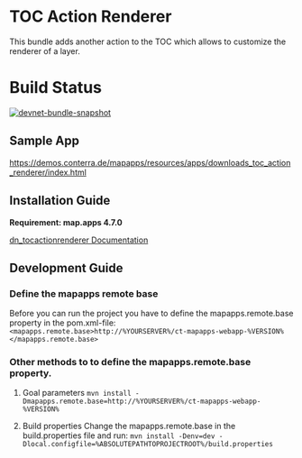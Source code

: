 # TOC Action Renderer

This bundle adds another action to the TOC which allows to customize the renderer of a layer.

# Build Status
[![devnet-bundle-snapshot](https://github.com/conterra/mapapps-toc-action-renderer/actions/workflows/devnet-bundle-snapshot.yml/badge.svg)](https://github.com/conterra/mapapps-toc-action-renderer/actions/workflows/devnet-bundle-snapshot.yml)

## Sample App
https://demos.conterra.de/mapapps/resources/apps/downloads_toc_action_renderer/index.html

## Installation Guide
**Requirement: map.apps 4.7.0**

[dn_tocactionrenderer Documentation](https://github.com/conterra/mapapps-toc-action-renderer/tree/master/src/main/js/bundles/dn_tocactionrenderer)

## Development Guide
### Define the mapapps remote base
Before you can run the project you have to define the mapapps.remote.base property in the pom.xml-file:
`<mapapps.remote.base>http://%YOURSERVER%/ct-mapapps-webapp-%VERSION%</mapapps.remote.base>`

### Other methods to to define the mapapps.remote.base property.
1. Goal parameters
`mvn install -Dmapapps.remote.base=http://%YOURSERVER%/ct-mapapps-webapp-%VERSION%`

2. Build properties
Change the mapapps.remote.base in the build.properties file and run:
`mvn install -Denv=dev -Dlocal.configfile=%ABSOLUTEPATHTOPROJECTROOT%/build.properties`
